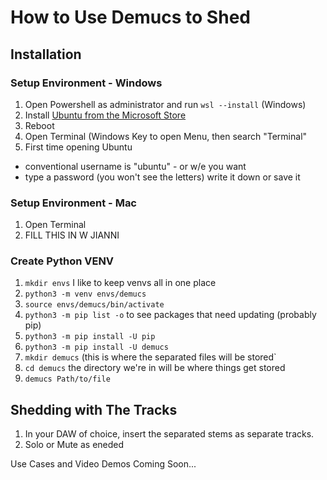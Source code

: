# How to Use Demucs to Shed
## Installation
### Setup Environment - Windows
1. Open Powershell as administrator and run `wsl --install` (Windows)
1. Install [Ubuntu from the Microsoft Store](https://apps.microsoft.com/detail/9pdxgncfsczv?hl=en-US&gl=US)
1. Reboot
1. Open Terminal (Windows Key to open Menu, then search "Terminal"
1. First time opening Ubuntu
 - conventional username is "ubuntu" - or w/e you want
 - type a password (you won't see the letters) write it down or save it
### Setup Environment - Mac
1. Open Terminal
2. FILL THIS IN W JIANNI
### Create Python VENV
1. `mkdir envs` I like to keep venvs all in one place
2. `python3 -m venv envs/demucs`
3. `source envs/demucs/bin/activate`
4. `python3 -m pip list -o` to see packages that need updating (probably pip)
5. `python3 -m pip install -U pip`
6. `python3 -m pip install -U demucs`
7. `mkdir demucs` (this is where the separated files will be stored`
8. `cd demucs` the directory we're in will be where things get stored
9. `demucs Path/to/file`
## Shedding with The Tracks
1. In your DAW of choice, insert the separated stems as separate tracks.
2. Solo or Mute as eneded

Use Cases and Video Demos Coming Soon...
